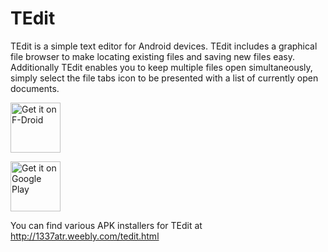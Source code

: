 TEdit
==================

TEdit is a simple text editor for Android devices. TEdit includes a graphical file browser to make locating existing files and saving new files easy. Additionally TEdit enables you to keep multiple files open simultaneously, simply select the file tabs icon to be presented with a list of currently open documents.

[<img src="https://f-droid.org/badge/get-it-on.png"
      alt="Get it on F-Droid"
      height="80">](https://f-droid.org/packages/com.atr.tedit/)
      
[<img 
src="https://play.google.com/intl/en_us/badges/images/generic/en-play-badge.png"
 alt="Get it on Google Play" height="80">](https://play.google.com/store/apps/details?id=com.atr.tedit)

You can find various APK installers for TEdit at http://1337atr.weebly.com/tedit.html
